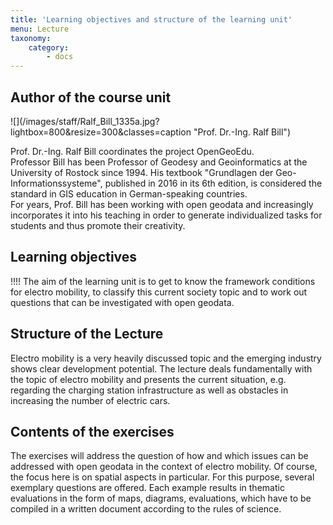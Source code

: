 ```yaml
---
title: 'Learning objectives and structure of the learning unit'
menu: Lecture
taxonomy:
    category:
        - docs
---
```


## Author of the course unit
<div class="row align-items-center">
  <div class="col-sm-3" markdown="1">![](/images/staff/Ralf_Bill_1335a.jpg?lightbox=800&resize=300&classes=caption "Prof. Dr.-Ing. Ralf Bill")</div>
  <div class="col-sm-9">
    <p>Prof. Dr.-Ing. Ralf Bill coordinates the project OpenGeoEdu. <br /> Professor Bill has been Professor of Geodesy and Geoinformatics at the University of Rostock since 1994. His textbook "Grundlagen der Geo-Informationssysteme", published in 2016 in its 6th edition, is considered the standard in GIS education in German-speaking countries. <br /> For years, Prof. Bill has been working with open geodata and increasingly incorporates it into his teaching in order to generate individualized tasks for students and thus promote their creativity.</p>
  </div>
</div>

## Learning objectives 
!!!! The aim of the learning unit is to get to know the framework conditions for electro mobility, to classify this current society topic and to work out questions that can be investigated with open geodata. 

## Structure of the Lecture
Electro mobility is a very heavily discussed topic and the emerging industry shows clear development potential. The lecture deals fundamentally with the topic of electro mobility and presents the current situation, e.g. regarding the charging station infrastructure as well as obstacles in increasing the number of electric cars.

## Contents of the exercises

The exercises will address the question of how and which issues can be addressed with open geodata in the context of electro mobility. Of course, the focus here is on spatial aspects in particular. For this purpose, several exemplary questions are offered. Each example results in thematic evaluations in the form of maps, diagrams, evaluations, which have to be compiled in a written document according to the rules of science.